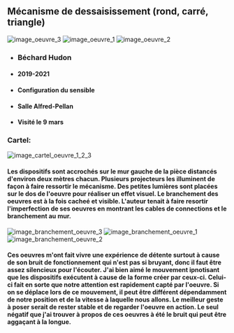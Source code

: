 ## Mécanisme de dessaisissement (rond, carré, triangle)

![image_oeuvre_3](Medias/image_oeuvre_3.jpg)
![image_oeuvre_1](Medias/image_oeuvre_1.jpg)
![image_oeuvre_2](Medias/image_oeuvre_2.jpg)

* ### Béchard Hudon
* #### 2019-2021
* #### Configuration du sensible
* #### Salle Alfred-Pellan
* #### Visité le 9 mars

### Cartel:
![image_cartel_oeuvre_1_2_3](Medias/image_cartel_oeuvre_1_2_3.jpg)

#### Les dispositifs sont accrochés sur le mur gauche de la pièce distancés d'environ deux mètres chacun. Plusieurs projecteurs les illuminent de façon à faire ressortir le mécanisme. Des petites lumières sont placées sur le dos de l'oeuvre pour réaliser un effet visuel. Le branchement des oeuvres est à la fois cacheé et visible. L'auteur tenait à faire resortir l'imperfection de ses oeuvres en montrant les cables de connections et le branchement au mur.

![image_branchement_oeuvre_3](Medias/image_branchement_oeuvre_3.jpg)
![image_branchement_oeuvre_1](Medias/image_branchement_oeuvre_1.jpg)
![image_branchement_oeuvre_2](Medias/image_branchement_oeuvre_2.jpg)

#### Ces oeuvres m'ont fait vivre une expérience de détente surtout à cause de son bruit de fonctionnement qui n'est pas si bruyant, donc il faut être assez silencieux pour l'écouter. J'ai bien aimé le mouvement ipnotisant que les dispositifs exécutent à cause de la forme créer par ceux-ci. Celui-ci fait en sorte que notre attention est rapidement capté par l'oeuvre. Si on se déplace lors de ce mouvement, il peut être différent dépendamment de notre position et de la vitesse à laquelle nous allons. Le meilleur geste à poser serait de rester stable et de regarder l'oeuvre en action. Le seul négatif que j'ai trouver à propos de ces oeuvres à été le bruit qui peut être aggaçant à la longue.
